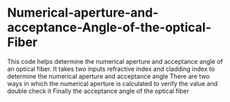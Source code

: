 # Numerical-aperture-and-acceptance-Angle-of-the-optical-Fiber
This code helps determine the numerical aperture and acceptance angle of an optical fiber. 
It takes two inputs refractive index and cladding index to determine the numerical aperture and acceptance angle
There are two ways in which the numerical aperture is calculated to verify the value and double check it
Finally the acceptance angle of the optical fiber
